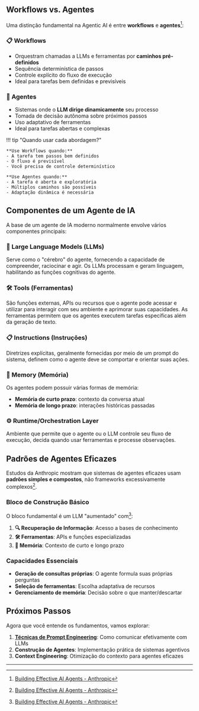 ## Workflows vs. Agentes

Uma distinção fundamental na Agentic AI é entre **workflows** e **agentes**[^10]:

### 📋 Workflows

- Orquestram chamadas a LLMs e ferramentas por **caminhos pré-definidos**
- Sequência determinística de passos
- Controle explícito do fluxo de execução
- Ideal para tarefas bem definidas e previsíveis

### 🤖 Agentes

- Sistemas onde o **LLM dirige dinamicamente** seu processo
- Tomada de decisão autônoma sobre próximos passos
- Uso adaptativo de ferramentas
- Ideal para tarefas abertas e complexas

!!! tip "Quando usar cada abordagem?"

    **Use Workflows quando:**
    - A tarefa tem passos bem definidos
    - O fluxo é previsível
    - Você precisa de controle determinístico

    **Use Agentes quando:**
    - A tarefa é aberta e exploratória
    - Múltiplos caminhos são possíveis
    - Adaptação dinâmica é necessária

## Componentes de um Agente de IA

A base de um agente de IA moderno normalmente envolve vários componentes principais:

### 🧠 Large Language Models (LLMs)

Serve como o "cérebro" do agente, fornecendo a capacidade de compreender, raciocinar e agir. Os LLMs processam e geram linguagem, habilitando as funções cognitivas do agente.

### 🛠️ Tools (Ferramentas)

São funções externas, APIs ou recursos que o agente pode acessar e utilizar para interagir com seu ambiente e aprimorar suas capacidades. As ferramentas permitem que os agentes executem tarefas específicas além da geração de texto.

### 📋 Instructions (Instruções)

Diretrizes explícitas, geralmente fornecidas por meio de um prompt do sistema, definem como o agente deve se comportar e orientar suas ações.

### 💭 Memory (Memória)

Os agentes podem possuir várias formas de memória:

- **Memória de curto prazo**: contexto da conversa atual
- **Memória de longo prazo**: interações históricas passadas

### ⚙️ Runtime/Orchestration Layer

Ambiente que permite que o agente ou o LLM controle seu fluxo de execução, decida quando usar ferramentas e processe observações.

## Padrões de Agentes Eficazes

Estudos da Anthropic mostram que sistemas de agentes eficazes usam **padrões simples e compostos**, não frameworks excessivamente complexos[^11].

### Bloco de Construção Básico

O bloco fundamental é um LLM "aumentado" com[^12]:

1. **🔍 Recuperação de Informação**: Acesso a bases de conhecimento
2. **🛠️ Ferramentas**: APIs e funções especializadas
3. **🧠 Memória**: Contexto de curto e longo prazo

### Capacidades Essenciais

- **Geração de consultas próprias**: O agente formula suas próprias perguntas
- **Seleção de ferramentas**: Escolha adaptativa de recursos
- **Gerenciamento de memória**: Decisão sobre o que manter/descartar

## Próximos Passos

Agora que você entende os fundamentos, vamos explorar:

1. **[Técnicas de Prompt Engineering](prompt-engineering.md)**: Como comunicar efetivamente com LLMs
2. **Construção de Agentes**: Implementação prática de sistemas agentivos
3. **Context Engineering**: Otimização do contexto para agentes eficazes

---

[^10]: [Building Effective AI Agents - Anthropic](https://www.anthropic.com/engineering/building-effective-agents)
[^11]: [Building Effective AI Agents - Anthropic](https://www.anthropic.com/engineering/building-effective-agents)
[^12]: [Building Effective AI Agents - Anthropic](https://www.anthropic.com/engineering/building-effective-agents)